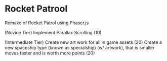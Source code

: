 # Rocket Patrool
 Remake of Rocket Patrol using Phaser.js

(Novice Tier)
Implement Parallax Scrolling (10)

(Intermediate Tier)
Create new art work for all in game assets (20)
Create a new spaceship type (known as specialship) (w/ artwork), that is smaller moves faster and is worth more points (20)